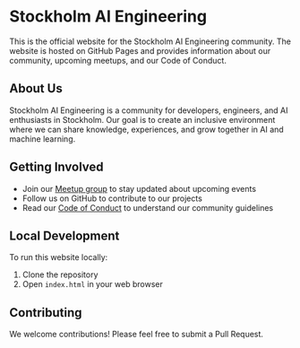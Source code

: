 # Stockholm AI Engineering

This is the official website for the Stockholm AI Engineering community. The website is hosted on GitHub Pages and provides information about our community, upcoming meetups, and our Code of Conduct.

## About Us

Stockholm AI Engineering is a community for developers, engineers, and AI enthusiasts in Stockholm. Our goal is to create an inclusive environment where we can share knowledge, experiences, and grow together in AI and machine learning.

## Getting Involved

- Join our [Meetup group](https://www.meetup.com/stockholm-ai-engineering) to stay updated about upcoming events
- Follow us on GitHub to contribute to our projects
- Read our [Code of Conduct](CODE_OF_CONDUCT.md) to understand our community guidelines

## Local Development

To run this website locally:

1. Clone the repository
2. Open `index.html` in your web browser

## Contributing

We welcome contributions! Please feel free to submit a Pull Request.
